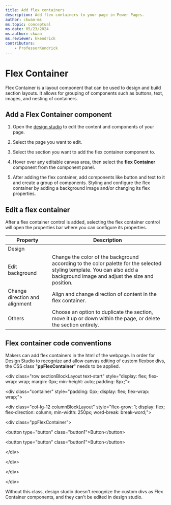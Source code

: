 ```yaml
---
title: Add flex containers
description: Add flex containers to your page in Power Pages.
author: ckwan-ms
ms.topic: conceptual
ms.date: 05/23/2024
ms.author: ckwan 
ms.reviewer: kkendrick
contributors:
    - ProfessorKendrick
---
```


# Flex Container

Flex Container is a layout component that can be used to design and build section layouts. It allows for grouping of components such as buttons, text, images, and nesting of containers.

## Add a Flex Container component

1. Open the [design studio](use-design-studio.md) to edit the content and components of your page.

1. Select the page you want to edit.

1. Select the section you want to add the flex container component to.

1. Hover over any editable canvas area, then select the **flex Container** component from the component panel.

1. After adding the flex container, add components like button and text to it and create a group of components. Styling and configure the flex container by adding a background image and/or changing its flex properties.

## Edit a flex container

After a flex container control is added, selecting the flex container control will open the properties bar where you can configure its properties.

| **Property** | **Description** |
|-------------------------|-------------------------|
| Design |  |
| Edit background | Change the color of the background according to the color palette for the selected styling template. You can also add a background image and adjust the size and position. |
| Change direction and alignment | Align and change direction of content in the flex container. |
| Others | Choose an option to duplicate the section, move it up or down within the page, or delete the section entirely. |

## Flex container code conventions

Makers can add flex containers in the html of the webpage. In order for Design Studio to recognize and allow canvas editing of custom flexbox divs, the CSS class "**ppFlexContainer**" needs to be applied.

&lt;div class="row sectionBlockLayout text-start" style="display: flex; flex-wrap: wrap; margin: 0px; min-height: auto; padding: 8px;"&gt;

&lt;div class="container" style="padding: 0px; display: flex; flex-wrap: wrap;"&gt;

&lt;div class="col-lg-12 columnBlockLayout" style="flex-grow: 1; display: flex; flex-direction: column; min-width: 250px; word-break: break-word;"&gt;

&lt;div class="ppFlexContainer"&gt;

&lt;button type="button" class="button1"&gt;Button&lt;/button&gt;

&lt;button type="button" class="button1"&gt;Button&lt;/button&gt;

&lt;/div&gt;

&lt;/div&gt;

&lt;/div&gt;

&lt;/div&gt;

Without this class, design studio doesn't recognize the custom divs as Flex Container components, and they can't be edited in design studio.

